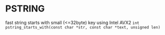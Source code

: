 PSTRING
==========================

fast string starts with small (<=32byte) key using Intel AVX2
```int pstring_starts_with(const char *str, const char *text, unsigned len)```
